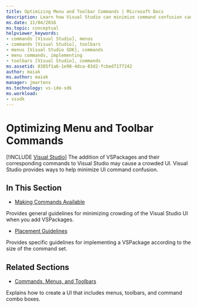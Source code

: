```yaml
---
title: Optimizing Menu and Toolbar Commands | Microsoft Docs
description: Learn how Visual Studio can minimize command confusion caused by adding VSPackages and their corresponding commands.
ms.date: 11/04/2016
ms.topic: conceptual
helpviewer_keywords:
- commands [Visual Studio], menus
- commands [Visual Studio], toolbars
- menus [Visual Studio SDK], commands
- menu commands, implementing
- toolbars [Visual Studio], commands
ms.assetid: 8385f1a6-1e98-4dca-83d2-fcbed7177242
author: maiak
ms.author: maiak
manager: jmartens
ms.technology: vs-ide-sdk
ms.workload:
- vssdk
---
```

# Optimizing Menu and Toolbar Commands

 [!INCLUDE [Visual Studio](~/includes/applies-to-version/vs-windows-only.md)]
The addition of VSPackages and their corresponding commands to Visual Studio may cause a crowded UI. Visual Studio provides ways to help minimize UI command confusion.

## In This Section
- [Making Commands Available](../../extensibility/internals/making-commands-available.md)

 Provides general guidelines for minimizing crowding of the Visual Studio UI when you add VSPackages.

- [Placement Guidelines](../../extensibility/internals/command-placement-guidelines.md)

 Provides specific guidelines for implementing a VSPackage according to the size of the command set.

## Related Sections
- [Commands, Menus, and Toolbars](../../extensibility/internals/commands-menus-and-toolbars.md)

 Explains how to create a UI that includes menus, toolbars, and command combo boxes.

